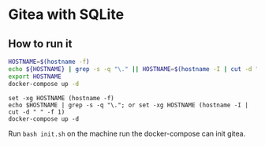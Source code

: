 # Gitea with SQLite

## How to run it

```bash
HOSTNAME=$(hostname -f)
echo ${HOSTNAME} | grep -s -q "\." || HOSTNAME=$(hostname -I | cut -d " " -f 1)
export HOSTNAME
docker-compose up -d
```

```fish
set -xg HOSTNAME (hostname -f)
echo $HOSTNAME | grep -s -q "\."; or set -xg HOSTNAME (hostname -I | cut -d " " -f 1)
docker-compose up -d
```

Run `bash init.sh` on the machine run the docker-compose can init gitea.